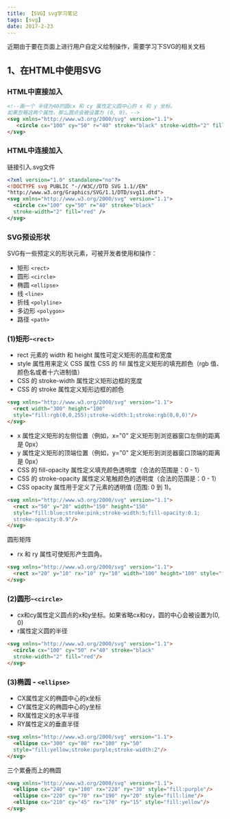 ```yaml
---
title: 【SVG】svg学习笔记
tags: [svg]
date: 2017-2-23
---
```

近期由于要在页面上进行用户自定义绘制操作，需要学习下SVG的相关文档

## 1、在HTML中使用SVG
### HTML中直接加入
```html
<!--画一个 半径为40的圆cx 和 cy 属性定义圆中心的 x 和 y 坐标。
如果忽略这两个属性，那么圆点会被设置为 (0, 0)。-->
<svg xmlns="http://www.w3.org/2000/svg" version="1.1">
   <circle cx="100" cy="50" r="40" stroke="black" stroke-width="2" fill="red" />
</svg>
```
### HTML中连接加入
链接引入.svg文件
```xml
<?xml version="1.0" standalone="no"?>
<!DOCTYPE svg PUBLIC "-//W3C//DTD SVG 1.1//EN"
"http://www.w3.org/Graphics/SVG/1.1/DTD/svg11.dtd">
<svg xmlns="http://www.w3.org/2000/svg" version="1.1">
  <circle cx="100" cy="50" r="40" stroke="black"
  stroke-width="2" fill="red" />
</svg>
```
### SVG预设形状
SVG有一些预定义的形状元素，可被开发者使用和操作：
* 矩形 `<rect>`
* 圆形 `<circle>`
* 椭圆 `<ellipse>`
* 线 `<line>`
* 折线 `<polyline>`
* 多边形 `<polygon>`
* 路径 `<path>`

### (1)矩形-`<rect>`
* rect 元素的 width 和 height 属性可定义矩形的高度和宽度
* style 属性用来定义 CSS 属性
CSS 的 fill 属性定义矩形的填充颜色（rgb 值、颜色名或者十六进制值）
* CSS 的 stroke-width 属性定义矩形边框的宽度
* CSS 的 stroke 属性定义矩形边框的颜色

```html
<svg xmlns="http://www.w3.org/2000/svg" version="1.1">
  <rect width="300" height="100"
  style="fill:rgb(0,0,255);stroke-width:1;stroke:rgb(0,0,0)"/>
</svg>
```
* x 属性定义矩形的左侧位置（例如，x="0" 定义矩形到浏览器窗口左侧的距离是 0px）
* y 属性定义矩形的顶端位置（例如，y="0" 定义矩形到浏览器窗口顶端的距离是 0px）
* CSS 的 fill-opacity 属性定义填充颜色透明度（合法的范围是：0 - 1）
* CSS 的 stroke-opacity 属性定义笔触颜色的透明度（合法的范围是：0 - 1）
* CSS opacity 属性用于定义了元素的透明值 (范围: 0 到 1)。

```html
<svg xmlns="http://www.w3.org/2000/svg" version="1.1">
  <rect x="50" y="20" width="150" height="150"
  style="fill:blue;stroke:pink;stroke-width:5;fill-opacity:0.1;
  stroke-opacity:0.9"/>
</svg>
```

圆形矩阵
* rx 和 ry 属性可使矩形产生圆角。

```html
<svg xmlns="http://www.w3.org/2000/svg" version="1.1">
  <rect x="20" y="10" rx="10" ry="10" width="100" height="100" style="fill:red;stroke:black;stroke-width:5;opacity:0.5" />
</svg>
```

### (2)圆形-`<circle>`
* cx和cy属性定义圆点的x和y坐标。如果省略cx和cy，圆的中心会被设置为(0, 0)
* r属性定义圆的半径

```html
<svg xmlns="http://www.w3.org/2000/svg" version="1.1">
  <circle cx="100" cy="50" r="40" stroke="black"
  stroke-width="2" fill="red"/>
</svg>
```
### (3)椭圆 - `<ellipse>`
* CX属性定义的椭圆中心的x坐标
* CY属性定义的椭圆中心的y坐标
* RX属性定义的水平半径
* RY属性定义的垂直半径

```html
<svg xmlns="http://www.w3.org/2000/svg" version="1.1">
  <ellipse cx="300" cy="80" rx="100" ry="50"
  style="fill:yellow;stroke:purple;stroke-width:2"/>
</svg>
```

三个累叠而上的椭圆
```html
<svg xmlns="http://www.w3.org/2000/svg" version="1.1">
  <ellipse cx="240" cy="100" rx="220" ry="30" style="fill:purple"/>
  <ellipse cx="220" cy="70" rx="190" ry="20" style="fill:lime"/>
  <ellipse cx="210" cy="45" rx="170" ry="15" style="fill:yellow"/>
</svg>
```